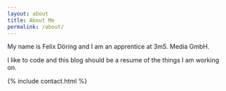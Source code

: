 ```yaml
---
layout: about
title: About Me
permalink: /about/
---
```


My name is Felix Döring and I am an apprentice at 3m5. Media GmbH.

I like to code and this blog should be a resume of the things I am working on.


{% include contact.html %}
